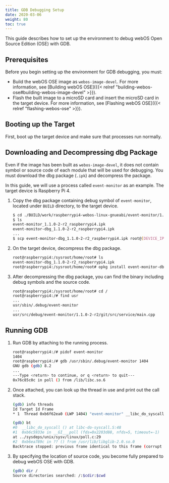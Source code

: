 ```yaml
---
title: GDB Debugging Setup
date: 2020-03-06
weight: 80
toc: true
---
```


This guide describes how to set up the environment to debug webOS Open Source Edition (OSE) with GDB.

## Prerequisites

Before you begin setting up the environment for GDB debugging, you must:

* Build the webOS OSE image as `webos-image-devel`. For more information, see [Building webOS OSE]({{< relref "building-webos-ose#building-webos-image-devel" >}}).
* Flash the built image to a microSD card and insert the microSD card in the target device. For more information, see [Flashing webOS OSE]({{< relref "flashing-webos-ose" >}}).

## Booting up the Target

First, boot up the target device and make sure that processes run normally.

## Downloading and Decompressing dbg Package

Even if the image has been built as `webos-image-devel`, it does not contain symbol or source code of each module that will be used for debugging. You must download the dbg package (`.ipk`) and decompress the package.

In this guide, we will use a process called `event-monitor` as an example. The target device is Raspberry Pi 4.

1. Copy the dbg package containing debug symbol of `event-monitor`, located under `BUILD` directory, to the target device.

    ```bash
    $ cd ./BUILD/work/raspberrypi4-webos-linux-gnueabi/event-monitor/1.1.0-2-r2/deploy-ipks/raspberrypi4/
    $ ls
    event-monitor_1.1.0-2-r2_raspberrypi4.ipk
    event-monitor-dbg_1.1.0-2-r2_raspberrypi4.ipk
    ...
    $ scp event-monitor-dbg_1.1.0-2-r2_raspberrypi4.ipk root@[DEVICE_IP]:/sysroot/home/root/
    ```

2. On the target device, decompress the dbg package.

    ```bash
    root@raspberrypi4:/sysroot/home/root# ls
    event-monitor-dbg_1.1.0-2-r2_raspberrypi4.ipk
    root@raspberrypi4:/sysroot/home/root# opkg install event-monitor-dbg_1.1.0-2-r2_raspberrypi4.ipk --nodeps
    ```

3. After decompressing the dbg package, you can find the binary including debug symbols and the source code.

    ```bash
    root@raspberrypi4:/sysroot/home/root# cd /
    root@raspberrypi4:/# find usr
    ...
    usr/sbin/.debug/event-monitor
    ...
    usr/src/debug/event-monitor/1.1.0-2-r2/git/src/service/main.cpp
    ```

## Running GDB

1. Run GDB by attaching to the running process.

    ```bash
    root@raspberrypi4:/# pidof event-monitor
    1404
    root@raspberrypi4:/# gdb /usr/sbin/.debug/event-monitor 1404
    GNU gdb (gdb) 8.2
    ...
    ---Type <return> to continue, or q <return> to quit---
    0x76c85c0c in poll () from /lib/libc.so.6
    ```

2. Once attached, you can look up the thread in use and print out the call stack.

    ``` bash
    (gdb) info threads
    Id Target Id Frame
    * 1  Thread 0xb6f62ea0 (LWP 1404) "event-monitor" __libc_do_syscall () at libc-do-syscall.S:48
    ```

    ```bash
    (gdb) bt
    #0  __libc_do_syscall () at libc-do-syscall.S:48
    #1  0xb6c5933e in __GI___poll (fds=0x2203d88, nfds=5, timeout=-1)
    at ../sysdeps/unix/sysv/linux/poll.c:29
    #2  0xb6ea789c in ?? () from /usr/lib/libglib-2.0.so.0
    Backtrace stopped: previous frame identical to this frame (corrupt stack?)
    ```

3. By specifying the location of source code, you become fully prepared to debug webOS OSE with GDB.

    ```bash
    (gdb) dir /
    Source directories searched: /:$cdir:$cwd
    ```
